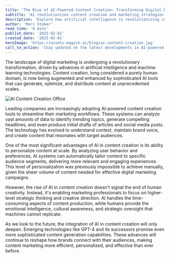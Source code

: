 ```yaml
---
title: 'The Rise of AI-Powered Content Creation: Transforming Digital Marketing'
subtitle: 'AI revolutionizes content creation and marketing strategies'
description: 'Explore how artificial intelligence is revolutionizing content creation and digital marketing, enabling unprecedented personalization and efficiency while augmenting human creativity.'
author: 'Marc Stoker'
read_time: '8 mins'
publish_date: '2025-02-01'
created_date: '2025-02-01'
heroImage: 'https://assets.magick.ai/blog/ai-content-creation.jpg'
call_to_action: 'Stay updated on the latest developments in AI-powered marketing solutions by following us on LinkedIn at [Magick AI](https://www.linkedin.com/company/magick-ai). Join our community of forward-thinking professionals!'
---
```


The landscape of digital marketing is undergoing a revolutionary transformation, driven by advances in artificial intelligence and machine learning technologies. Content creation, long considered a purely human domain, is now being augmented and enhanced by sophisticated AI tools that can generate, optimize, and distribute content at unprecedented scales.

![AI Content Creation Office](https://i.magick.ai/PIXE/1738418063220_magick_img.webp)

Leading companies are increasingly adopting AI-powered content creation tools to streamline their marketing workflows. These systems can analyze vast amounts of data to identify trending topics, generate compelling headlines, and even produce initial drafts of articles and social media posts. The technology has evolved to understand context, maintain brand voice, and create content that resonates with target audiences.

One of the most significant advantages of AI in content creation is its ability to personalize content at scale. By analyzing user behavior and preferences, AI systems can automatically tailor content to specific audience segments, delivering more relevant and engaging experiences. This level of personalization was previously impossible to achieve manually, given the sheer volume of content needed for effective digital marketing campaigns.

However, the rise of AI in content creation doesn't signal the end of human creativity. Instead, it's enabling marketing professionals to focus on higher-level strategic thinking and creative direction. AI handles the time-consuming aspects of content production, while humans provide the emotional intelligence, cultural awareness, and strategic oversight that machines cannot replicate.

As we look to the future, the integration of AI in content creation will only deepen. Emerging technologies like GPT-4 and its successors promise even more sophisticated content generation capabilities. These advances will continue to reshape how brands connect with their audiences, making content marketing more efficient, personalized, and effective than ever before.